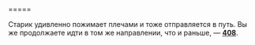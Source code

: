 =====

Старик удивленно пожимает плечами и тоже отправляется в путь. Вы же продолжаете идти в том же направлении, что и раньше, — [**408**](#n_408).

